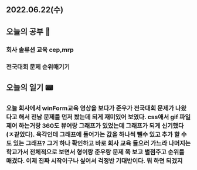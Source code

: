 ## 2022.06.22(수)

## 오늘의 공부 🎉
### 회사 솔류션 교육 cep,mrp
### 전국대회 문제 순위매기기

## 오늘의 일기 📟
### 오늘 회사에서 winForm교육 영상을 보다가 준우가 전국대회 문제가 나왔다고 해서 전남 문제를 먼저 봤는데 되게 재미있어 보였다. css애서 gif 파일제어 하는거랑 360도 뷰어랑 그래프가 있었는데 그래프가 되게 신기했다(__ㅈ같았다__). 육각인데 그래프에 들어가는 값을 하나씩 뺄수 있고 추가 할 수도 있는 그래프? 그거 하나 확인하고 바로 회사 교육 들으러 가느라 나머지는 학교가서 전체적으로 보면서 형이랑 준우랑 문제 쭉 보고 별점주고 순위를 매겼다. 이제 진짜 시작이구나 싶어서 걱정반 기대반이다. 뭐 하면 되겠지